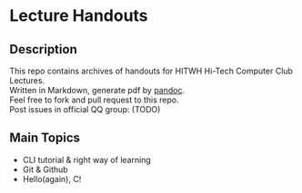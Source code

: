 # Lecture Handouts

## Description

This repo contains archives of handouts for HITWH Hi-Tech Computer Club Lectures.  
Written in Markdown, generate pdf by <a href="https://github.com/jgm/pandoc">pandoc</a>.  
Feel free to fork and pull request to this repo.  
Post issues in official QQ group: (TODO)

## Main Topics
<ul>
<li>CLI tutorial & right way of learning</li>
<li>Git & Github</li>
<li>Hello(again), C!</li>
</ul>
